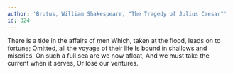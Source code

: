 ```yaml
---
author: 'Brutus, William Shakespeare, "The Tragedy of Julius Caesar"'
id: 324
---
```


There is a tide in the affairs of men
Which, taken at the flood, leads on to fortune;
Omitted, all the voyage of their life
Is bound in shallows and miseries.
On such a full sea are we now afloat,
And we must take the current when it serves,
Or lose our ventures.